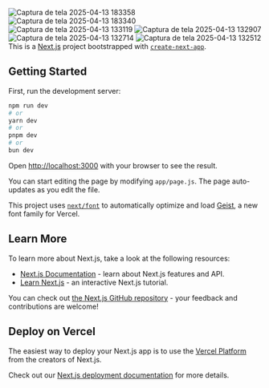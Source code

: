 ![Captura de tela 2025-04-13 183358](https://github.com/user-attachments/assets/a864ddda-52ae-4cf3-961d-92d78d6006cc)
![Captura de tela 2025-04-13 183340](https://github.com/user-attachments/assets/45677e29-7e59-4a88-bd9d-ee474034f7cb)
![Captura de tela 2025-04-13 133119](https://github.com/user-attachments/assets/e2556074-5c68-49cb-9a1b-e7196d1ba881)
![Captura de tela 2025-04-13 132907](https://github.com/user-attachments/assets/4e0b316a-f358-4561-9342-cf2f6ff2d05e)
![Captura de tela 2025-04-13 132714](https://github.com/user-attachments/assets/af1cc685-61e6-4d6a-91b7-028b136cea04)
![Captura de tela 2025-04-13 132512](https://github.com/user-attachments/assets/5c7c56be-198a-469d-a027-235aa59a5376)
This is a [Next.js](https://nextjs.org) project bootstrapped with [`create-next-app`](https://nextjs.org/docs/app/api-reference/cli/create-next-app).

## Getting Started

First, run the development server:

```bash
npm run dev
# or
yarn dev
# or
pnpm dev
# or
bun dev
```

Open [http://localhost:3000](http://localhost:3000) with your browser to see the result.

You can start editing the page by modifying `app/page.js`. The page auto-updates as you edit the file.

This project uses [`next/font`](https://nextjs.org/docs/app/building-your-application/optimizing/fonts) to automatically optimize and load [Geist](https://vercel.com/font), a new font family for Vercel.

## Learn More

To learn more about Next.js, take a look at the following resources:

- [Next.js Documentation](https://nextjs.org/docs) - learn about Next.js features and API.
- [Learn Next.js](https://nextjs.org/learn) - an interactive Next.js tutorial.

You can check out [the Next.js GitHub repository](https://github.com/vercel/next.js) - your feedback and contributions are welcome!

## Deploy on Vercel

The easiest way to deploy your Next.js app is to use the [Vercel Platform](https://vercel.com/new?utm_medium=default-template&filter=next.js&utm_source=create-next-app&utm_campaign=create-next-app-readme) from the creators of Next.js.

Check out our [Next.js deployment documentation](https://nextjs.org/docs/app/building-your-application/deploying) for more details.
